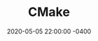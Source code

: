 ---
layout: post
title: "CMake"
excerpt: An introduction to building a game engine for fun and practice.
date: 2020-05-05 22:00:00 -0400
tags: 
- Game Engine
- Programming
- C++
- CMake
- Git
---